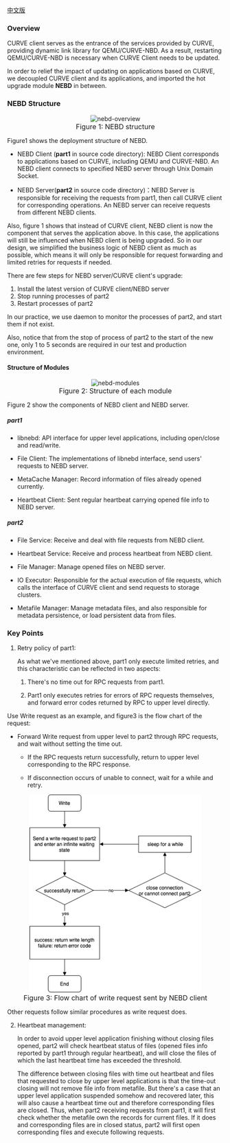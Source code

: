 [中文版](../cn/nebd.md)

### Overview

CURVE client serves as the entrance of the services provided by CURVE, providing dynamic link library for QEMU/CURVE-NBD. As a result, restarting QEMU/CURVE-NBD is necessary when CURVE Client needs to be updated.

In order to relief the impact of updating on applications based on CURVE, we decoupled CURVE client and its applications, and imported the hot upgrade module **NEBD** in between.

### NEBD Structure

<p align="center">
    <img src="../images/nebd-overview.jpg" alt="nebd-overview" width="650" /><br>
    <font size=3> Figure 1: NEBD structure</font>
</p>

Figure1 shows the deployment structure of NEBD.

- NEBD Client (**part1** in source code directory): NEBD Client corresponds to applications based on CURVE, including QEMU and CURVE-NBD.  An NEBD client connects to specified NEBD server through Unix Domain Socket.

- NEBD Server(**part2** in source code directory)：NEBD Server is responsible for receiving the requests from part1, then call CURVE client for corresponding operations. An NEBD server can receive requests from different NEBD clients.


Also, figure 1 shows that instead of CURVE client, NEBD client is now the component that serves the application above. In this case, the applications will still be influenced when NEBD client is being upgraded. So in our design, we simplified the business logic of NEBD client as much as possible, which means it will only be responsible for request forwarding and limited retries for requests if needed.

There are few steps for NEBD server/CURVE client's upgrade:

1. Install the latest version of CURVE client/NEBD server
2. Stop running processes of part2
3. Restart processes of part2


In our practice, we use daemon to monitor the processes of part2, and start them if not exist.

Also, notice that from the stop of process of part2 to the start of the new one, only 1 to 5 seconds are required in our test and production environment.

#### Structure of Modules

<p align="center">
    <img src="../images/nebd-modules.png" alt="nebd-modules" width="500" /><br>
    <font size=3> Figure 2: Structure of each module</font>
</p>

Figure 2 show the components of NEBD client and NEBD server.

##### part1

- libnebd: API interface for upper level applications, including open/close and read/write.

- File Client: The implementations of libnebd interface, send users' requests to NEBD server.

- MetaCache Manager: Record information of files already opened currently.

- Heartbeat Client: Sent regular heartbeat carrying opened file info to NEBD server.


##### part2

- File Service: Receive and deal with file requests from NEBD client.

- Heartbeat Service: Receive and process heartbeat from NEBD client.

- File Manager: Manage opened files on NEBD server.

- IO Executor: Responsible for the actual execution of file requests, which calls the interface of CURVE client and send requests to storage clusters.

- Metafile Manager: Manage metadata files, and also responsible for metadata persistence, or load persistent data from files.


### Key Points

1. Retry policy of part1:

   As what we've mentioned above, part1 only execute limited retries, and this characteristic can be reflected in two aspects:

   1. There's no time out for RPC requests from part1.

   2. Part1 only executes retries for errors of RPC requests themselves, and forward error codes returned by RPC to upper level directly.


Use Write request as an example, and figure3 is the flow chart of the request:

- Forward Write request from upper level to part2 through RPC requests, and wait without setting the time out.
  
  - If the RPC requests return successfully, return to upper level corresponding to the RPC response. 
    
  - If disconnection occurs of unable to connect, wait for a while and retry.
    
<p align="center">
    <img src="../images/nebd-part1-write-request-en.png" alt="images\nebd-part1-write-request-en" width="400" /><br>
    <font size=3> Figure 3: Flow chart of write request sent by NEBD client</font>
</p>

   Other requests follow similar procedures as write request does.

2. Heartbeat management:

   In order to avoid upper level application finishing without closing files opened, part2 will check heartbeat status of files (opened files info reported by part1 through regular heartbeat), and will close the files of which the last heartbeat time has exceeded the threshold.

   The difference between closing files with time out heartbeat and files that requested to close by upper level applications is that the time-out closing will not remove file info from metafile. But there's a case that an upper level application suspended somehow and recovered later, this will also cause a heartbeat time out and therefore corresponding files are closed. Thus, when part2 receiving requests from part1, it will first check whether the metafile own the records for current files. If it does and corresponding files are in closed status, part2 will first open corresponding files and execute following requests.

